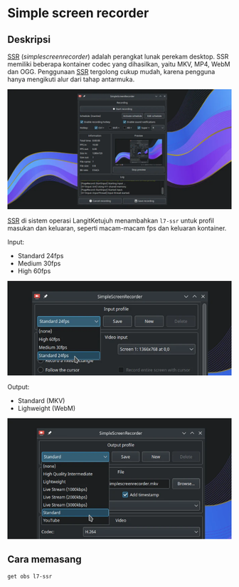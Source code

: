 # Simple screen recorder

## Deskripsi

[SSR] (_simplescreenrecorder_) adalah perangkat lunak perekam desktop. SSR memiliki beberapa kontainer codec yang dihasilkan, yaitu MKV, MP4, WebM dan OGG. Penggunaan [SSR] tergolong cukup mudah, karena pengguna hanya mengikuti alur dari tahap antarmuka.

![Simple Screen Recorder LangitKetujuh OS](../../media/image/simplescreenrecorder-langitketujuh-id-1.webp)

[SSR] di sistem operasi LangitKetujuh menambahkan `l7-ssr` untuk profil masukan dan keluaran, seperti macam-macam fps dan keluaran kontainer.

Input:
- Standard 24fps
- Medium 30fps
- High 60fps

![Simple Screen Recorder LangitKetujuh OS](../../media/image/simplescreenrecorder-langitketujuh-id-2.webp)

Output:
- Standard (MKV)
- Lighweight (WebM)

![Simple Screen Recorder LangitKetujuh OS](../../media/image/simplescreenrecorder-langitketujuh-id-3.webp)

## Cara memasang

```sh
get obs l7-ssr
```

[SSR]:https://www.maartenbaert.be/simplescreenrecorder/
